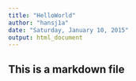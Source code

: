 ```yaml
---
title: "HelloWorld"
author: "hansj1a"
date: "Saturday, January 10, 2015"
output: html_document
---
```

## This is a markdown file


